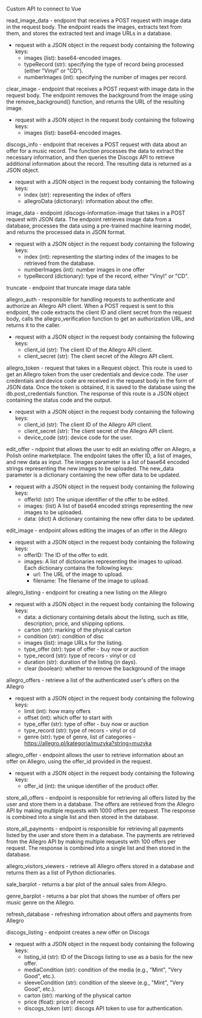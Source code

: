 Custom API to connect to Vue

read_image_data - endpoint that receives a POST request with image data in the request body. The endpoint reads the images, extracts text from them, and stores the extracted text and image URLs in a database.
- request with a JSON object in the request body containing the following keys:
    - images (list): base64-encoded images.
    - typeRecord (str): specifying the type of record being processed (either "Vinyl" or "CD").
    - numberImages (int): specifying the number of images per record.

clear_image - endpoint that receives a POST request with image data in the request body. The endpoint removes the background from the image using the remove_background() function, and returns the URL of the resulting image.
- request with a JSON object in the request body containing the following keys:
    - images (list): base64-encoded images.

discogs_info - endpoint that receives a POST request with data about an offer for a music record. The function processes the data to extract the necessary information, and then queries the Discogs API to retrieve additional information about the record. The resulting data is returned as a JSON object.
- request with a JSON object in the request body containing the following keys:
    - index (str): representing the index of offers
    - allegroData (dictionary): information about the offer.

image_data - endpoint /discogs-information-image that takes in a POST request with JSON data. The endpoint retrieves image data from a database, processes the data using a pre-trained machine learning model, and returns the processed data in JSON format.
- request with a JSON object in the request body containing the following keys:
    - index (int): representing the starting index of the images to be retrieved from the database.
    - numberImages (int): number images in one offer
    - typeRecord (dictionary): type of the record, either "Vinyl" or "CD".

truncate - endpoint that truncate image data table

allegro_auth - responsible for handling requests to authenticate and authorize an Allegro API client. When a POST request is sent to this endpoint, the code extracts the client ID and client secret from the request body, calls the allegro_verification function to get an authorization URL, and returns it to the caller.
- request with a JSON object in the request body containing the following keys:
    - client_id (str): The client ID of the Allegro API client.
    - client_secret (str): The client secret of the Allegro API client.

allegro_token - request that takes in a Request object. This route is used to get an Allegro token from the user credentials and device code. The user credentials and device code are received in the request body in the form of JSON data. Once the token is obtained, it is saved to the database using the db.post_credentials function. The response of this route is a JSON object containing the status code and the output.
- request with a JSON object in the request body containing the following keys:
    - client_id (str): The client ID of the Allegro API client.
    - client_secret (str): The client secret of the Allegro API client.
    - device_code (str): device code for the user.

edit_offer - ndpoint that allows the user to edit an existing offer on Allegro, a Polish online marketplace. The endpoint takes the offer ID, a list of images, and new data as input. The images parameter is a list of base64 encoded strings representing the new images to be uploaded. The new_data parameter is a dictionary containing the new offer data to be updated.
- request with a JSON object in the request body containing the following keys:
    - offerId: (str) The unique identifier of the offer to be edited.
    - images: (list) A list of base64 encoded strings representing the new images to be uploaded.
    - data: (dict) A dictionary containing the new offer data to be updated.

edit_image - endpoint allows editing the images of an offer in the Allegro
- request with a JSON object in the request body containing the following keys:
    - offerID: The ID of the offer to edit.
    - images: A list of dictionaries representing the images to upload. Each dictionary contains the following keys:
        - url: The URL of the image to upload.
        - filename: The filename of the image to upload.

allegro_listing - endpoint for creating a new listing on the Allegro
- request with a JSON object in the request body containing the following keys:
    - data: a dictionary containing details about the listing, such as title, description, price, and shipping options.
    - carton (str): marking of the physical carton
    - condition (str): condition of disc
    - images (list): image URLs for the listing.
    - type_offer (str): type of offer - buy now or auction
    - type_record (str): type of recors - vinyl or cd
    - duration (str): duration of the listing (in days).
    - clear (boolean): whether to remove the background of the image

allegro_offers - retrieve a list of the authenticated user's offers on the Allegro
- request with a JSON object in the request body containing the following keys:
    - limit (int): how many offers
    - offset (int): which offer to start with
    - type_offer (str): type of offer - buy now or auction
    - type_record (str): type of recors - vinyl or cd
    - genre (str): type of genre, list of categories - https://allegro.pl/kategoria/muzyka?string=muzyka

allegro_offer - endpoint allows the user to retrieve information about an offer on Allegro, using the offer_id provided in the request.
- request with a JSON object in the request body containing the following keys:
    - offer_id (int): the unique identifier of the product offer.

store_all_offers - endpoint is responsible for retrieving all offers listed by the user and store them in a database. The offers are retrieved from the Allegro API by making multiple requests with 1000 offers per request. The response is combined into a single list and then stored in the database.    

store_all_payments - endpoint is responsible for retrieving all payments listed by the user and store them in a database. The payments are retrieved from the Allegro API by making multiple requests with 100 offers per request. The response is combined into a single list and then stored in the database.    

allegro_visitors_viewers - retrieve all Allegro offers stored in a database and returns them as a list of Python dictionaries. 

sale_barplot - returns a bar plot of the annual sales from Allegro.

genre_barplot - returns a bar plot that shows the number of offers per music genre on the Allegro.

refresh_database - refreshing infromation about offers and payments from Allegro

discogs_listing - endpoint creates a new offer on Discogs
- request with a JSON object in the request body containing the following keys:
    - listing_id (str): ID of the Discogs listing to use as a basis for the new offer.
    - mediaCondition (str): condition of the media (e.g., "Mint", "Very Good", etc.).
    - sleeveCondition (str): condition of the sleeve (e.g., "Mint", "Very Good", etc.).
    - carton (str): marking of the physical carton
    - price (float): price of record
    - discogs_token (str): discogs API token to use for authentication.